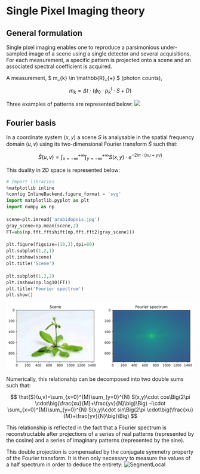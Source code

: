 # Single Pixel Imaging theory


## General formulation

Single pixel imaging enables one to reproduce a parsimonious under-sampled image of a scene using a single detector and several acquisitions. For each measurement, a specific pattern is projected onto a scene and an associated spectral coefficient is acquired.

A measurement, $ m_{k} \in \mathbb{R}_{+} $ (photon counts),

$$
m_{k}=\Delta t \cdot (\phi_{0} \cdot p_{k}^{t}\cdot S+D)
$$


Three examples of patterns are represented below:
<img src="attachment:patterns_examples.png" width="400">


## Fourier basis

In a coordinate system (𝑥, 𝑦) a scene 𝑆 is analysable in the spatial frequency domain (𝑢, 𝑣)  using its two-dimensional Fourier transform $\hat{S}$ such that:

$$
\hat{S}(u,v)=\int_{x=-\infty}^{+\infty}\int_{y=-\infty}^{+\infty} S(x,y)\cdot e^{-2i\pi \cdot(xu+yv)}
$$


This duality in 2D space is represented below:



```python
# Import libraries
%matplotlib inline
%config InlineBackend.figure_format = 'svg'
import matplotlib.pyplot as plt
import numpy as np

scene=plt.imread('arabidopsis.jpg')
gray_scene=np.mean(scene,2)
FT=abs(np.fft.fftshift(np.fft.fft2(gray_scene)))

plt.figure(figsize=(10,3),dpi=80)
plt.subplot(1,2,1)
plt.imshow(scene)
plt.title('Scene')
       
plt.subplot(1,2,2)
plt.imshow(np.log10(FT))
plt.title('Fourier spectrum')
plt.show()
```


    
![svg](output_1_0.svg)
    


Numerically, this relationship can be decomposed into two double sums such that:

$$
\hat{S}(u,v)=\sum_{x=0}^{M}\sum_{y=0}^{N} S(x,y)\cdot cos\Big(2\pi \cdot\big(\frac{xu}{M}+\frac{yv}{N}\big)\Big) -i\cdot \sum_{x=0}^{M}\sum_{y=0}^{N} S(x,y)\cdot sin\Big(2\pi \cdot\big(\frac{xu}{M}+\frac{yv}{N}\big)\Big)
$$

This relationship is reflected in the fact that a Fourier spectrum is reconstructable after projections of a series of real patterns (represented by the cosine) and a series of imaginary patterns (represented by the sine).

This double projection is compensated by the conjugate symmetry property of the Fourier transform. It is then only necessary to measure the values of a half spectrum in order to deduce the entirety:
![SegmentLocal](FourierSPI.gif "segment")


```python

```
